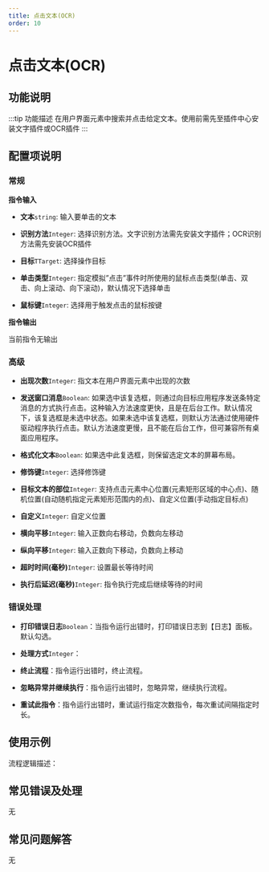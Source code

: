 ```yaml
---
title: 点击文本(OCR)
order: 10
---
```


# 点击文本(OCR)

## 功能说明

:::tip 功能描述
在用户界面元素中搜索并点击给定文本。使用前需先至插件中心安装文字插件或OCR插件
:::

## 配置项说明

### 常规

**指令输入**

- **文本**`string`: 输入要单击的文本

- **识别方法**`Integer`: 选择识别方法。文字识别方法需先安装文字插件；OCR识别方法需先安装OCR插件

- **目标**`TTarget`: 选择操作目标

- **单击类型**`Integer`: 指定模拟”点击”事件时所使用的鼠标点击类型(单击、双击、向上滚动、向下滚动)，默认情况下选择单击

- **鼠标键**`Integer`: 选择用于触发点击的鼠标按键


**指令输出**

当前指令无输出

### 高级

- **出现次数**`Integer`: 指文本在用户界面元素中出现的次数

- **发送窗口消息**`Boolean`: 如果选中该复选框，则通过向目标应用程序发送条特定消息的方式执行点击。这种输入方法速度更快，且是在后台工作。默认情况下，该复选框是未选中状态。如果未选中该复选框，则默认方法通过使用硬件驱动程序执行点击。默认方法速度更慢，且不能在后台工作，但可兼容所有桌面应用程序。

- **格式化文本**`Boolean`: 如果选中此复选框，则保留选定文本的屏幕布局。

- **修饰键**`Integer`: 选择修饰键

- **目标文本的部位**`Integer`: 支持点击元素中心位置(元素矩形区域的中心点)、随机位置(自动随机指定元素矩形范围内的点)、自定义位置(手动指定目标点)

- **自定义**`Integer`: 自定义位置

- **横向平移**`Integer`: 输入正数向右移动，负数向左移动

- **纵向平移**`Integer`: 输入正数向下移动，负数向上移动

- **超时时间(毫秒)**`Integer`: 设置最长等待时间

- **执行后延迟(毫秒)**`Integer`: 指令执行完成后继续等待的时间

### 错误处理

- **打印错误日志**`Boolean`：当指令运行出错时，打印错误日志到【日志】面板。默认勾选。

- **处理方式**`Integer`：

 - **终止流程**：指令运行出错时，终止流程。

 - **忽略异常并继续执行**：指令运行出错时，忽略异常，继续执行流程。

 - **重试此指令**：指令运行出错时，重试运行指定次数指令，每次重试间隔指定时长。

## 使用示例

流程逻辑描述：

## 常见错误及处理

无

## 常见问题解答

无

